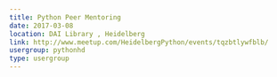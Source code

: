 ```yaml
---
title: Python Peer Mentoring
date: 2017-03-08
location: DAI Library , Heidelberg
link: http://www.meetup.com/HeidelbergPython/events/tqzbtlywfblb/
usergroup: pythonhd
type: usergroup
---
```

